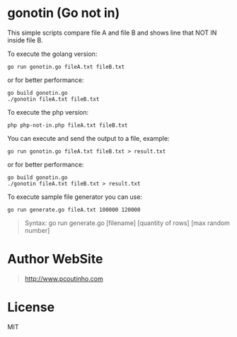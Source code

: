 # gonotin (Go not in)

This simple scripts compare file A and file B and shows line that NOT IN inside file B.

To execute the golang version:

    go run gonotin.go fileA.txt fileB.txt

or for better performance:

    go build gonotin.go
    ./gonotin fileA.txt fileB.txt

To execute the php version:

    php php-not-in.php fileA.txt fileB.txt

You can execute and send the output to a file, example:

    go run gonotin.go fileA.txt fileB.txt > result.txt

or for better performance:

    go build gonotin.go
    ./gonotin fileA.txt fileB.txt > result.txt

To execute sample file generator you can use:

    go run generate.go fileA.txt 100000 120000

> Syntax: go run generate.go [filename] [quantity of rows] [max random number]


# Author WebSite

> http://www.pcoutinho.com

# License

MIT
